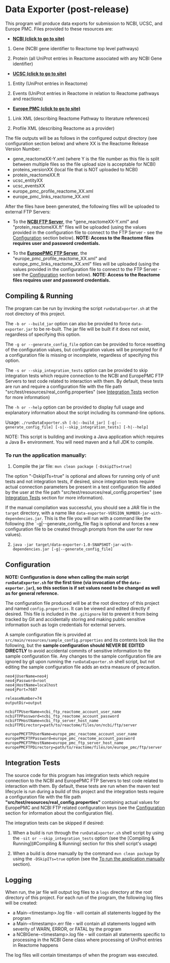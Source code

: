 # Data Exporter (post-release)

This program will produce data exports for submission to NCBI, UCSC, and Europe PMC.  Files provided to these resources
are:

* **<a href="https://www.ncbi.nlm.nih.gov/">NCBI (click to go to site)</a>** 

1. Gene (NCBI gene identifier to Reactome top level pathways)

2. Protein (all UniProt entries in Reactome associated with any NCBI Gene identifier)

* **<a href="https://www.genome.ucsc.edu/">UCSC (click to go to site)</a>** 

1. Entity (UniProt entries in Reactome)

2. Events (UniProt entries in Reactome in relation to Reactome pathways and reactions)

* **<a href="https://europepmc.org/">Europe PMC (click to go to site)</a>**

1. Link XML (describing Reactome Pathway to literature references)

2. Profile XML (describing Reactome as a provider) 

The file outputs will be as follows in the configured output directory (see configuration section below) and where XX 
is the Reactome Release Version Number:

* gene_reactomeXX-Y.xml (where Y is the file number as this file is split between multiple files so the file upload 
size is acceptable for NCBI)
* proteins_versionXX (local file that is NOT uploaded to NCBI)
* protein_reactomeXX.ft
* ucsc_entityXX
* ucsc_eventsXX
* europe_pmc_profile_reactome_XX.xml
* europe_pmc_links_reactome_XX.xml

After the files have been generated, the following files will be uploaded to external FTP Servers:

* To the **[NCBI FTP Server](ftp://ftp-private.ncbi.nih.gov)**, the "gene_reactomeXX-Y.xml" and "protein_reactomeXX.ft"
files will be uploaded (using the values provided in the configuration file to connect to the FTP Server - see the
[Configuration](#configuration) section below).  **NOTE: Access to the Reactome files requires user and password 
credentials.**

* To the **[EuropePMC FTP Server](ftp://labslink.ebi.ac.uk)**, the "europe_pmc_profile_reactome_XX.xml" and 
europe_pmc_links_reactome_XX.xml" files will be uploaded (using the values provided in the configuration file to 
connect to the FTP Server - see the [Configuration](#configuration) section below).  **NOTE: Access to the Reactome 
files requires user and password credentials.**

## Compiling & Running

The program can be run by invoking the script `runDataExporter.sh` at the root directory of this project.

The `-b or --build_jar` option can also be provided to force `data-exporter.jar` to be re-built.  The jar file
will be built if it does not exist, regardless of specifying this option.

The `-g or --generate_config_file` option can be provided to force resetting of the configuration values, but
configuration values will be prompted for if a configuration file is missing or incomplete, regardless of specifying 
this option.

The `-s or --skip_integration_tests` option can be provided to skip integration tests which require connection to the
NCBI and EuropePMC FTP Servers to test code related to interaction with them.  By default, these tests are run and 
require a configuration file with the file path "src/test/resources/real_config.properties" (see 
[Integration Tests](#integration-tests) section for more information)

The `-h or --help` option can be provided to display full usage 
and explanatory information about the script including its command-line options.

Usage: `./runDataExporter.sh [-b|--build_jar] [-g|--generate_config_file] [-s|--skip_integration_tests] [-h|--help]`

NOTE: This script is building and invoking a Java application which requires a Java 8+ environment. You will need 
maven and a full JDK to compile.

### To run the application manually:

1. Compile the jar file: `mvn clean package [-DskipITs=true]`

The option "-DskipITs=true" is optional and allows for running only of unit tests and not integration tests, if 
desired, since integration tests require actual connection parameters be present in a test configuration file added
by the user at the file path "src/test/resources/real_config.properties" (see [Integration Tests](#integration-tests)
section for more information).

If the manual compilation was successful, you should see a JAR file in the `target` directory, with a name like 
`data-exporter-VERSION_NUMBER-jar-with-dependencies.jar`. This is the file you will run with a command like the 
following (the `-g|--generate_config_file flag is optional and forces a new configuration file to be created through
prompts from the user for new values).

2. `java -jar target/data-exporter-1.0-SNAPSHOT-jar-with-dependencies.jar [-g|--generate_config_file]`

## Configuration

**NOTE: Configuration is done when calling the main script `runDataExporter.sh` for the first time (via invocation of
the `data-exporter.jar`), so this section is if set values need to be changed as well as for general reference.**

The configuration file produced will be at the root directory of this project and named `config.properties`.  It can 
be viewed and edited directly if desired.  This file is included in the `.gitignore` list to prevent it from being
tracked by Git and accidentally storing and making public sensitive information such as login credentials for external
servers.

A sample configuration file is provided at `src/main/resources/sample_config.properties` and its contents look like the
following, but the **sample configuration should NEVER BE EDITED DIRECTLY** to avoid accidental commits of sensitive
information to the sample configuration file.  Any changes to the sample configuration file are ignored by git upon 
running the `runDataExporter.sh` shell script, but not editing the sample configuration file adds an extra measure of
precaution. 

```
neo4jUserName=neo4j
neo4jPassword=root
neo4jHostName=localhost
neo4jPort=7687

releaseNumber=74
outputDir=output

ncbiFTPUserName=ncbi_ftp_reactome_account_user_name
ncbiFTPPassword=ncbi_ftp_reactome_account_password
ncbiFTPHostName=ncbi_ftp_server_host_name
ncbiFTPDirectory=path/to/reactome/files/on/ncbi/ftp/server

europePMCFTPUserName=europe_pmc_reactome_account_user_name
europePMCFTPPassword=europe_pmc_reactome_account_password
europePMCFTPHostName=europe_pmc_ftp_server_host_name
europePMCFTPDirectory=path/to/reactome/files/on/europe_pmc/ftp/server
```

## Integration Tests

The source code for this program has integration tests which require connection to the NCBI and EuropePMC FTP Servers 
to test code related to interaction with them.  By default, these tests are run when the maven test lifecycle is run
during a build of this project and the integration tests require a configuration file with the file path 
**"src/test/resources/real_config.properties"** containing actual values for EuropePMC and NCBI FTP related
configuration keys (see the [Configuration](#configuration) section for information about the configuration file).

The integration tests can be skipped if desired:
 
1) When a build is run through the `runDataExporter.sh` shell script by using the `-sit or --skip_integration_tests`
option (see the [Compiling & Running](#Compiling & Running) section for this shell script's usage)

2) When a build is done manually by the command `mvn clean package` by using the `-DSkipITs=true` option (see the
[To run the application manually](#to-run-the-application-manually) section).

## Logging

When run, the jar file will output log files to a `logs` directory at the root directory of this project.  For each 
run of the program, the following log files will be created:
* a Main-\<timestamp>.log file - will contain all statements logged by the program
* a Main-\<timestamp>.err file - will contain all statements logged with severity of WARN, ERROR, or FATAL by the 
program
* a NCBIGene-\<timestamp>.log file - will contain all statements specific to processing in the NCBI Gene class where 
processing of UniProt entries in Reactome happens

The log files will contain timestamps of when the program was executed.
